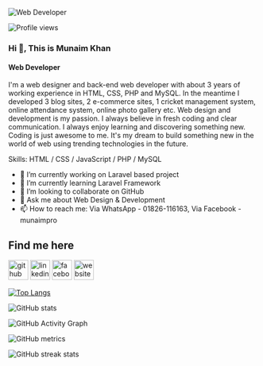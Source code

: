 ![Web Developer]([https://media-exp1.licdn.com/dms/image/C5616AQGQ84xtCXZXqg/profile-displaybackgroundimage-shrink_350_1400/0/1647093193237?e=1663804800&v=beta&t=7kvw1-dWMi6ObAFmPo_uBb24HSK-6plwYxdSoroqjJ8](https://media.licdn.com/dms/image/C5616AQGQ84xtCXZXqg/profile-displaybackgroundimage-shrink_350_1400/0/1647093193237?e=1677715200&v=beta&t=l0FHD4QOER_yzZlIcNCeO4XLPzyk_pgxBq5wCoGR6hg))

![Profile views](https://gpvc.arturio.dev/munaimpro)

### Hi 👋, This is Munaim Khan
#### Web Developer

I'm a web designer and back-end web developer with about 3 years of working experience in HTML, CSS, PHP and MySQL. In the meantime I developed 3 blog sites, 2 e-commerce sites, 1 cricket management system, online attendance system, online photo gallery etc. Web design and development is my passion. I always believe in fresh coding and clear communication. I always enjoy learning and discovering something new. Coding is just awesome to me. It's my dream to build something new in the world of web using trending technologies in the future.

Skills: HTML / CSS / JavaScript / PHP / MySQL

- 🔭 I’m currently working on Laravel based project 
- 🌱 I’m currently learning Laravel Framework 
- 👯 I’m looking to collaborate on GitHub 
- 💬 Ask me about Web Design & Development 
- 📫 How to reach me: Via WhatsApp - 01826-116163, Via Facebook - munaimpro 


## Find me here
[<img src='https://cdn.jsdelivr.net/npm/simple-icons@3.0.1/icons/github.svg' alt='github' height='40'>](https://github.com/munaimpro)  [<img src='https://cdn.jsdelivr.net/npm/simple-icons@3.0.1/icons/linkedin.svg' alt='linkedin' height='40'>](https://www.linkedin.com/in/munaimpro/)  [<img src='https://cdn.jsdelivr.net/npm/simple-icons@3.0.1/icons/facebook.svg' alt='facebook' height='40'>](https://www.facebook.com/webcodermunaim)  [<img src='https://cdn.jsdelivr.net/npm/simple-icons@3.0.1/icons/icloud.svg' alt='website' height='40'>](https://codermunaimkhan.wordpress.com/)  

[![Top Langs](https://github-readme-stats.vercel.app/api/top-langs/?username=munaimpro)](https://github.com/anuraghazra/github-readme-stats)

![GitHub stats](https://github-readme-stats.vercel.app/api?username=munaimpro&show_icons=true)  

![GitHub Activity Graph](https://activity-graph.herokuapp.com/graph?username=munaimpro)  

![GitHub metrics](https://metrics.lecoq.io/munaimpro)  

![GitHub streak stats](https://github-readme-streak-stats.herokuapp.com/?user=munaimpro)  

